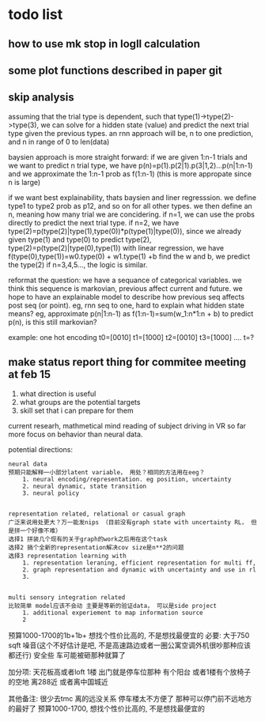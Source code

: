# todo list





## how to use mk stop in logll calculation




## some plot functions described in paper git




## skip analysis
assuming that the trial type is dependent, such that type(1)->type(2)->type(3), we can solve for a hidden state (value) and predict the next trial type given the previous types.
an rnn approach will be, n to one prediction, and n in range of 0 to len(data)

baysien approach is more straight forward:
if we are given 1:n-1 trials and we want to predict n trial type, we have p(n)=p(1).p(2|1).p(3|1,2)...p(n|1:n-1)
and we approximate the 1:n-1 prob as f(1:n-1) (this is more appropate since n is large)

if we want best explainability, thats baysien and liner regresssion.
we define type1 to type2 prob as p12, and so on for all other types.
we then define an n, meaning how many trial we are concidering.
if n=1, we can use the probs directly to predict the next trial type.
if n=2, we have type(2)=p(type(2)|type(1),type(0))*p(type(1)|type(0)), since we already given type(1) and type(0) to predict type(2), type(2)=p(type(2)|type(0),type(1))
with linear regression, we have f(type(0),type(1))=w0.type(0) + w1.type(1) +b
find the w and b, we predict the type(2)
if n=3,4,5..., the logic is similar.

reformat the question:
we have a sequance of categorical variables.
we think this sequence is markovian, previous affect current and future.
we hope to have an explainable model to describe how previous seq affects post seq (or point).
eg, rnn seq to one, hard to explain what hidden state means?
eg, approximate p(n|1:n-1) as f(1:n-1)=sum(w_1:n*1:n + b) to predict p(n), is this still markovian?

example:
one hot encoding
t0=[0010]
t1=[1000]
t2=[0010]
t3=[1000]
....
t=?

## make status report thing for commitee meeting at feb 15

1. what direction is useful 
2. what groups are the potential targets
3. skill set that i can prepare for them 

current researh, mathmetical mind reading of subject driving in VR
so far more focus on behavior than neural data.

potential directions:

    neural data
    预期只能解释一小部分latent variable， 用处？相同的方法用在eeg？
        1. neural encoding/representation. eg position, uncertainty
        2. neural dynamic, state transition
        3. neural policy


    representation related, relational or casual graph
    广泛来说用处更大？万一能发nips （目前没有graph state with uncertainty RL， 但是拼一个好像不难）
    选择1 拼装几个现有的关于graph的work之后用在这个task
    选择2 搞个全新的representation解决cov size是n**2的问题
    选择3 representation learning with 
        1. representation leraning, efficient representation for multi ff, 
        2. graph representation and dynamic with uncertainty and use in rl
        3. 


    multi sensory integration related
    比较简单 model应该不会动 主要是等新的验证data， 可以是side project
        1. additional experiement to map information source
        2












预算1000-1700的1b+1b+ 想找个性价比高的, 不是想找最便宜的
必要:
大于750 sqft
噪音(这个不好估计是吧, 不是高速路边或者一圈公寓空调外机很吵那种应该都还行)
安全些 车可能被砸那种就算了

加分项:
天花板高或者loft
1楼 出门就是停车位那种
有个阳台 或者1楼有个放椅子的空地
离288近 或者离中国城近

其他备注:
很少去tmc 离的远没关系
停车楼太不方便了 那种可以停门前不远地方的最好了
预算1000-1700, 想找个性价比高的, 不是想找最便宜的



